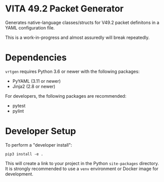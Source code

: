 VITA 49.2 Packet Generator
==========================
Generates native-language classes/structs for V49.2 packet definitons in a YAML configuration file.

This is a work-in-progress and almost assuredly will break repeatedly.

# Dependencies
`vrtgen` requires Python 3.6 or newer with the following packages:
* PyYAML (3.11 or newer)
* Jinja2 (2.8 or newer)

For developers, the following packages are recommended:
* pytest
* pylint

# Developer Setup
To perform a "developer install":
```
pip3 install -e .
```
This will create a link to your project in the Python `site-packages` directory.
It is strongly recommended to use a `venv` environment or Docker image for development.
